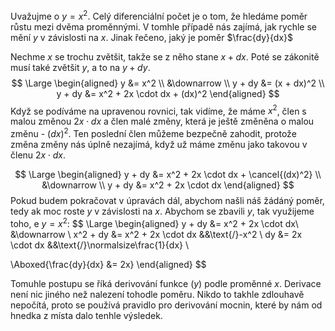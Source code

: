 Uvažujme o $y = x^2$. Celý diferenciální počet je o tom, že hledáme poměr růstu mezi dvěma proměnnými. V tomhle případě nás zajímá, jak rychle se mění $y$ v závislosti na $x$. Jinak řečeno, jaký je poměr $\frac{dy}{dx}$

 Nechme $x$ se trochu zvětšit, takže se z něho stane $x + dx$. Poté se zákonitě musí také zvětšit $y$, a to na $y + dy$. 
 $$
 \Large \begin{aligned}
 y &= x^2 \\ 
 &\downarrow \\
 y + dy &= (x + dx)^2 \\
 y + dy &= x^2 + 2x \cdot dx + (dx)^2 
 \end{aligned}
 $$
 Když se podíváme na upravenou rovnici, tak vidíme, že máme $x^2$, člen s malou změnou $2x\cdot dx$ a člen malé změny, která je ještě změněna o malou změnu - $(dx)^2$. Ten poslední člen můžeme bezpečně zahodit, protože změna změny nás úplně nezajímá, když už máme změnu jako takovou v členu $2x\cdot dx$.

$$
 \Large \begin{aligned}
 y + dy &= x^2 + 2x \cdot dx + \cancel{(dx)^2} \\ 
 &\downarrow \\
 y + dy &= x^2 + 2x \cdot dx 
 \end{aligned}
 $$
Pokud budem pokračovat v úpravách dál, abychom našli náš žádáný poměr, tedy ak moc roste $y$ v závislosti na $x$. Abychom se zbavili $y$, tak využijeme toho, e $y = x^2$:
$$
 \Large \begin{aligned}
 y + dy &= x^2 + 2x \cdot dx\\
 &\downarrow \\
 x^2 + dy &= x^2 + 2x \cdot dx &&\text{/}-x^2 \\
 dy &= 2x \cdot dx &&\text{/}\normalsize\frac{1}{dx} \\

 \Aboxed{\frac{dy}{dx} &= 2x}
 \end{aligned}
$$

Tomuhle postupu se říká derivování funkce ($y$) podle proměnné $x$. Derivace není nic jiného než nalezení tohodle poměru. Nikdo to takhle zdlouhavě nepočítá, proto se používá pravidlo pro derivování mocnin, které by nám od hnedka z místa dalo tenhle výsledek.
